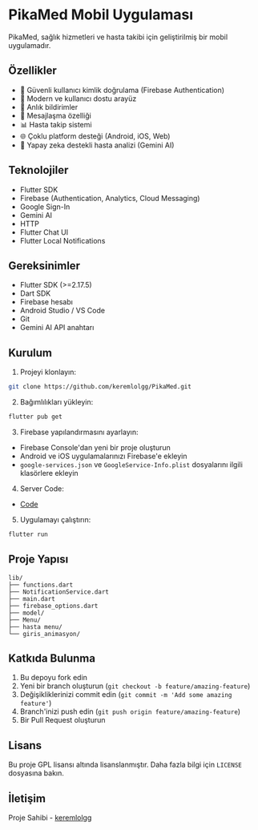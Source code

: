 # PikaMed Mobil Uygulaması

PikaMed, sağlık hizmetleri ve hasta takibi için geliştirilmiş bir mobil uygulamadır.

## Özellikler

- 🔐 Güvenli kullanıcı kimlik doğrulama (Firebase Authentication)
- 📱 Modern ve kullanıcı dostu arayüz
- 🔔 Anlık bildirimler
- 💬 Mesajlaşma özelliği
- 📊 Hasta takip sistemi
- 🌐 Çoklu platform desteği (Android, iOS, Web)
- 🤖 Yapay zeka destekli hasta analizi (Gemini AI)

## Teknolojiler

- Flutter SDK
- Firebase (Authentication, Analytics, Cloud Messaging)
- Google Sign-In
- Gemini AI
- HTTP
- Flutter Chat UI
- Flutter Local Notifications

## Gereksinimler

- Flutter SDK (>=2.17.5)
- Dart SDK
- Firebase hesabı
- Android Studio / VS Code
- Git
- Gemini AI API anahtarı

## Kurulum

1. Projeyi klonlayın:
```bash
git clone https://github.com/keremlolgg/PikaMed.git
```

2. Bağımlılıkları yükleyin:
```bash
flutter pub get
```

3. Firebase yapılandırmasını ayarlayın:
- Firebase Console'dan yeni bir proje oluşturun
- Android ve iOS uygulamalarınızı Firebase'e ekleyin
- `google-services.json` ve `GoogleService-Info.plist` dosyalarını ilgili klasörlere ekleyin

4. Server Code:
- [Code](https://glitch.com/edit/#!/keremkk?path=routes/geogame.js)

5. Uygulamayı çalıştırın:
```bash
flutter run
```

## Proje Yapısı

```
lib/
├── functions.dart
├── NotificationService.dart
├── main.dart
├── firebase_options.dart
├── model/
├── Menu/
├── hasta menu/
└── giris_animasyon/
```

## Katkıda Bulunma

1. Bu depoyu fork edin
2. Yeni bir branch oluşturun (`git checkout -b feature/amazing-feature`)
3. Değişikliklerinizi commit edin (`git commit -m 'Add some amazing feature'`)
4. Branch'inizi push edin (`git push origin feature/amazing-feature`)
5. Bir Pull Request oluşturun

## Lisans

Bu proje GPL lisansı altında lisanslanmıştır. Daha fazla bilgi için `LICENSE` dosyasına bakın.

## İletişim

Proje Sahibi - [keremlolgg](https://keremkk.can.re)
